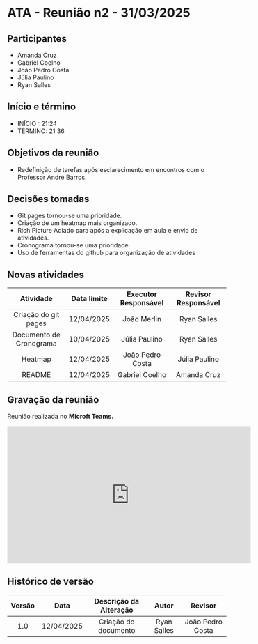 # ATA - Reunião n2 - 31/03/2025

## Participantes
- Amanda Cruz
- Gabriel Coelho
- João Pedro Costa
- Júlia Paulino
- Ryan Salles

## Início e término
- INÍCIO : 21:24
- TÉRMINO: 21:36

## Objetivos da reunião
- Redefinição de tarefas após esclarecimento em encontros com o Professor André Barros. 

## Decisões tomadas
- Git pages tornou-se uma prioridade.
- Criação de um heatmap mais organizado.
- Rich Picture Adiado para após a explicação em aula e envio de atividades. 
- Cronograma tornou-se uma prioridade
- Uso de ferramentas do github para organização de atividades

## Novas atividades

| Atividade               |    Data limite   |  Executor Responsável | Revisor Responsável   | 
| :---------------------: | :--------------: | :-------------------: | :-------------------: |
| Criação do git pages    | 12/04/2025       | João Merlin           |  Ryan Salles          |
| Documento de Cronograma | 10/04/2025       | Júlia Paulino         |  Ryan Salles          |
| Heatmap                 | 12/04/2025       | João Pedro Costa      |  Júlia Paulino        |
| README                  | 12/04/2025       | Gabriel Coelho        |  Amanda Cruz          |

## Gravação da reunião

Reunião realizada no **Microft Teams.**

<iframe width="560" height="315" src="https://www.youtube.com/embed/xUc6wOs1BFg?si=0QFx3rma33ygb8z2" title="YouTube video player" frameborder="0" allow="accelerometer; autoplay; clipboard-write; encrypted-media; gyroscope; picture-in-picture; web-share" referrerpolicy="strict-origin-when-cross-origin" allowfullscreen></iframe>

## Histórico de versão

| Versão |    Data    |    Descrição da Alteração   |         Autor         |       Revisor         |
| :----: | :--------: | :-------------------------: | :-------------------: | :-------------------: |
|  1.0   | 12/04/2025 | Criação do documento        |       Ryan Salles     |    João Pedro Costa   |
